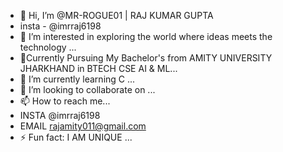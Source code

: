 - 👋 Hi, I’m @MR-ROGUE01 | RAJ KUMAR GUPTA 
- insta - @imrraj6198
- 👀 I’m interested in exploring the world where ideas meets the technology ...
- 📕Currently Pursuing My Bachelor's from AMITY UNIVERSITY JHARKHAND in BTECH CSE AI & ML...
- 🌱 I’m currently learning C ...
- 💞️ I’m looking to collaborate on ...
- 📫 How to reach me...
- INSTA @imrraj6198
- EMAIL rajamity011@gmail.com
- ⚡ Fun fact: I AM UNIQUE ...

<!---
MR-ROGUE01/MR-ROGUE01 is a ✨ special ✨ repository because its `README.md` (this file) appears on your GitHub profile.
You can click the Preview link to take a look at your changes.
--->
